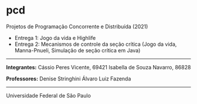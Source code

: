 # pcd
Projetos de Programação Concorrente e Distribuída (2021)

- Entrega 1: Jogo da vida e Highlife
- Entrega 2: Mecanismos de controle da seção crítica (Jogo da vida, Manna-Pnueli, Simulação de seção crítica em Java)

------------



**Integrantes:**
Cássio Peres Vicente, 69421
Isabella de Souza Navarro, 86828

**Professores:**
Denise Stringhini
Álvaro Luiz Fazenda


------------


 Universidade Federal de São Paulo